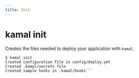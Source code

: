 ```yaml
---
title: Init
---
```


# kamal init

Creates the files needed to deploy your application with `kamal`.

```
$ kamal init
Created configuration file in config/deploy.yml
Created .kamal/secrets file
Created sample hooks in .kamal/hooks```
```
